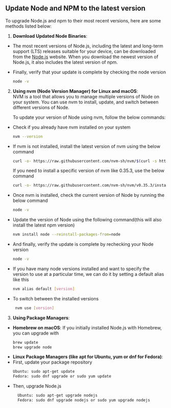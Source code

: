 ## Update Node and NPM to the latest version

To upgrade Node.js and npm to their most recent versions, here are some methods listed below:

1. **Download Updated Node Binaries**:

- The most recent versions of Node.js, including the latest and long-term support (LTS) releases suitable for your device, can be downloaded from the [Node.js](https://nodejs.org/en/) website. When you download the newest version of Node.js, it also includes the latest version of npm.

- Finally, verify that your update is complete by checking the node version

  ```bash
  node -v
  ```

2. **Using nvm (Node Version Manager) for Linux and macOS**:  
   NVM is a tool that allows you to manage multiple versions of Node on your system. You can use nvm to install, update, and switch between different versions of Node.

   To update your version of Node using nvm, follow the below commands:

- Check if you already have nvm installed on your system

  ```bash
  nvm --version
  ```

- If nvm is not installed, install the latest version of nvm using the below command

  ```bash
  curl -o- https://raw.githubusercontent.com/nvm-sh/nvm/$(curl -s https://api.github.com/repos/nvm-sh/nvm/releases/latest | grep 'tag_name' | cut -d\" -f4)/install.sh | bash
  ```

  If you need to install a specific version of nvm like 0.35.3, use the below command

  ```bash
  curl -o- https://raw.githubusercontent.com/nvm-sh/nvm/v0.35.3/install.sh | bash
  ```

- Once nvm is installed, check the current version of Node by running the below command

  ```bash
  node -v
  ```

- Update the version of Node using the following command(this will also install the latest npm version)

  ```bash
  nvm install node --reinstall-packages-from=node
  ```

- And finally, verify the update is complete by rechecking your Node version

  ```bash
  node -v
  ```

- If you have many node versions installed and want to specify the version to use at a particular time, we can do it by setting a default alias like this

  ```bash
  nvm alias default [version]
  ```

- To switch between the installed versions

  ```bash
   nvm use [version]
  ```

3. **Using Package Managers**:

- **Homebrew on macOS**:
  If you initially installed Node.js with Homebrew, you can upgrade with
  ```bash
  brew update
  brew upgrade node
  ```
- **Linux Package Managers (like apt for Ubuntu, yum or dnf for Fedora)**:
- First, update your package repository
  ```bash
  Ubuntu: sudo apt-get update
  Fedora: sudo dnf upgrade or sudo yum update
  ```
- Then, upgrade Node.js
  ```bash
    Ubuntu: sudo apt-get upgrade nodejs
    Fedora: sudo dnf upgrade nodejs or sudo yum upgrade nodejs
  ```
